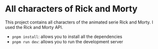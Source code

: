 # All characters of Rick and Morty

This project contains all characters of the animated serie Rick and Morty.
I used the Rick and Morty API.

- `pnpm install`: allows you to install all the dependencies
- `pnpm run dev`: allows you to run the development server
